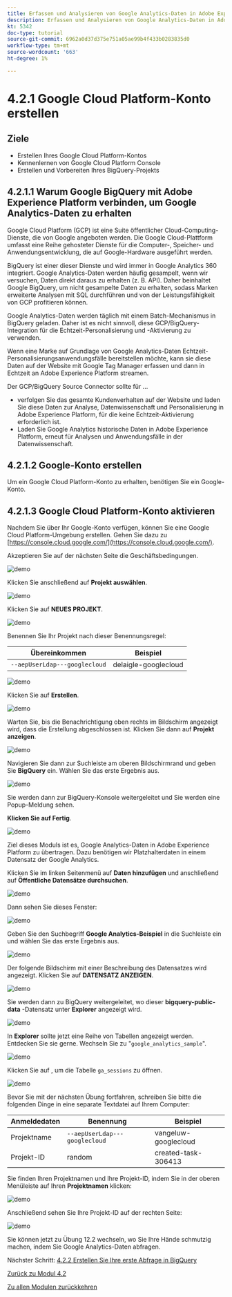 ```yaml
---
title: Erfassen und Analysieren von Google Analytics-Daten in Adobe Experience Platform mit dem BigQuery Source Connector - Erstellen eines Google Cloud Platform-Kontos
description: Erfassen und Analysieren von Google Analytics-Daten in Adobe Experience Platform mit dem BigQuery Source Connector - Erstellen eines Google Cloud Platform-Kontos
kt: 5342
doc-type: tutorial
source-git-commit: 6962a0d37d375e751a05ae99b4f433b0283835d0
workflow-type: tm+mt
source-wordcount: '663'
ht-degree: 1%

---
```


# 4.2.1 Google Cloud Platform-Konto erstellen

## Ziele

- Erstellen Ihres Google Cloud Platform-Kontos
- Kennenlernen von Google Cloud Platform Console
- Erstellen und Vorbereiten Ihres BigQuery-Projekts

## 4.2.1.1 Warum Google BigQuery mit Adobe Experience Platform verbinden, um Google Analytics-Daten zu erhalten

Google Cloud Platform (GCP) ist eine Suite öffentlicher Cloud-Computing-Dienste, die von Google angeboten werden. Die Google Cloud-Plattform umfasst eine Reihe gehosteter Dienste für die Computer-, Speicher- und Anwendungsentwicklung, die auf Google-Hardware ausgeführt werden.

BigQuery ist einer dieser Dienste und wird immer in Google Analytics 360 integriert. Google Analytics-Daten werden häufig gesampelt, wenn wir versuchen, Daten direkt daraus zu erhalten (z. B. API). Daher beinhaltet Google BigQuery, um nicht gesampelte Daten zu erhalten, sodass Marken erweiterte Analysen mit SQL durchführen und von der Leistungsfähigkeit von GCP profitieren können.

Google Analytics-Daten werden täglich mit einem Batch-Mechanismus in BigQuery geladen. Daher ist es nicht sinnvoll, diese GCP/BigQuery-Integration für die Echtzeit-Personalisierung und -Aktivierung zu verwenden.

Wenn eine Marke auf Grundlage von Google Analytics-Daten Echtzeit-Personalisierungsanwendungsfälle bereitstellen möchte, kann sie diese Daten auf der Website mit Google Tag Manager erfassen und dann in Echtzeit an Adobe Experience Platform streamen.

Der GCP/BigQuery Source Connector sollte für ...

- verfolgen Sie das gesamte Kundenverhalten auf der Website und laden Sie diese Daten zur Analyse, Datenwissenschaft und Personalisierung in Adobe Experience Platform, für die keine Echtzeit-Aktivierung erforderlich ist.
- Laden Sie Google Analytics historische Daten in Adobe Experience Platform, erneut für Analysen und Anwendungsfälle in der Datenwissenschaft.

## 4.2.1.2 Google-Konto erstellen

Um ein Google Cloud Platform-Konto zu erhalten, benötigen Sie ein Google-Konto.

## 4.2.1.3 Google Cloud Platform-Konto aktivieren

Nachdem Sie über Ihr Google-Konto verfügen, können Sie eine Google Cloud Platform-Umgebung erstellen. Gehen Sie dazu zu [https://console.cloud.google.com/](https://console.cloud.google.com/).

Akzeptieren Sie auf der nächsten Seite die Geschäftsbedingungen.

![demo](./images/ex1/1.png)

Klicken Sie anschließend auf **Projekt auswählen**.

![demo](./images/ex1/2.png)

Klicken Sie auf **NEUES PROJEKT**.

![demo](./images/ex1/createproject.png)

Benennen Sie Ihr Projekt nach dieser Benennungsregel:

| Übereinkommen | Beispiel |
| ----------------- |-------------| 
| `--aepUserLdap---googlecloud` | delaigle-googlecloud |

![demo](./images/ex1/3.png)

Klicken Sie auf **Erstellen**.

![demo](./images/ex1/3-1.png)

Warten Sie, bis die Benachrichtigung oben rechts im Bildschirm angezeigt wird, dass die Erstellung abgeschlossen ist. Klicken Sie dann auf **Projekt anzeigen**.

![demo](./images/ex1/4.png)

Navigieren Sie dann zur Suchleiste am oberen Bildschirmrand und geben Sie **BigQuery** ein. Wählen Sie das erste Ergebnis aus.

![demo](./images/ex1/7.png)

Sie werden dann zur BigQuery-Konsole weitergeleitet und Sie werden eine Popup-Meldung sehen.

**Klicken Sie auf Fertig**.

![demo](./images/ex1/5.png)

Ziel dieses Moduls ist es, Google Analytics-Daten in Adobe Experience Platform zu übertragen. Dazu benötigen wir Platzhalterdaten in einem Datensatz der Google Analytics.

Klicken Sie im linken Seitenmenü auf **Daten hinzufügen** und anschließend auf **Öffentliche Datensätze durchsuchen**.

![demo](./images/ex1/18.png)

Dann sehen Sie dieses Fenster:

![demo](./images/ex1/19.png)

Geben Sie den Suchbegriff **Google Analytics-Beispiel** in die Suchleiste ein und wählen Sie das erste Ergebnis aus.

![demo](./images/ex1/20.png)

Der folgende Bildschirm mit einer Beschreibung des Datensatzes wird angezeigt. Klicken Sie auf **DATENSATZ ANZEIGEN**.

![demo](./images/ex1/21.png)

Sie werden dann zu BigQuery weitergeleitet, wo dieser **bigquery-public-data** -Datensatz unter **Explorer** angezeigt wird.

![demo](./images/ex1/22a.png)

In **Explorer** sollte jetzt eine Reihe von Tabellen angezeigt werden. Entdecken Sie sie gerne. Wechseln Sie zu &quot;`google_analytics_sample`&quot;.

![demo](./images/ex1/22.png)

Klicken Sie auf , um die Tabelle `ga_sessions` zu öffnen.

![demo](./images/ex1/23.png)

Bevor Sie mit der nächsten Übung fortfahren, schreiben Sie bitte die folgenden Dinge in eine separate Textdatei auf Ihrem Computer:

| Anmeldedaten | Benennung | Beispiel |
| ----------------- |-------------| -------------|
| Projektname | `--aepUserLdap---googlecloud` | vangeluw-googlecloud |
| Projekt-ID | random | created-task-306413 |

Sie finden Ihren Projektnamen und Ihre Projekt-ID, indem Sie in der oberen Menüleiste auf Ihren **Projektnamen** klicken:

![demo](./images/ex1/projectMenu.png)

Anschließend sehen Sie Ihre Projekt-ID auf der rechten Seite:

![demo](./images/ex1/projetcselection.png)

Sie können jetzt zu Übung 12.2 wechseln, wo Sie Ihre Hände schmutzig machen, indem Sie Google Analytics-Daten abfragen.

Nächster Schritt: [4.2.2 Erstellen Sie Ihre erste Abfrage in BigQuery](./ex2.md)

[Zurück zu Modul 4.2](./customer-journey-analytics-bigquery-gcp.md)

[Zu allen Modulen zurückkehren](./../../../overview.md)
